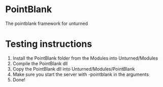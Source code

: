 # PointBlank
The pointblank framework for unturned

# Testing instructions
1. Install the PointBlank folder from the Modules into Unturned/Modules
2. Compile the PointBlank dll
3. Copy the PointBlank dll into Unturned/Modules/PointBlank
4. Make sure you start the server with -pointblank in the arguments
5. Done!
